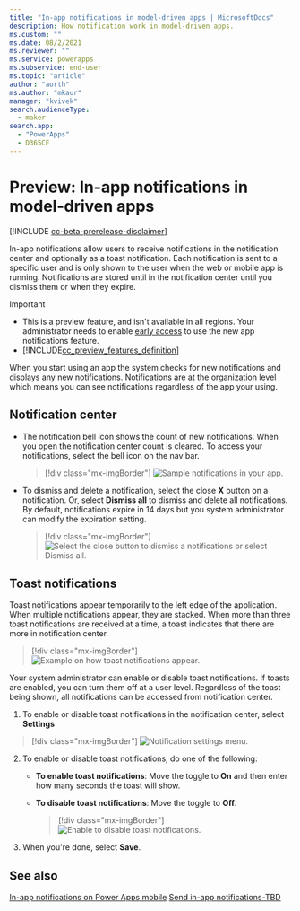 ```yaml
---
title: "In-app notifications in model-driven apps | MicrosoftDocs"
description: How notification work in model-driven apps.
ms.custom: ""
ms.date: 08/2/2021
ms.reviewer: ""
ms.service: powerapps
ms.subservice: end-user
ms.topic: "article"
author: "aorth"
ms.author: "mkaur"
manager: "kvivek"
search.audienceType: 
  - maker
search.app: 
  - "PowerApps"
  - D365CE
---
```


# Preview: In-app notifications in model-driven apps 

[!INCLUDE [cc-beta-prerelease-disclaimer](../includes/cc-beta-prerelease-disclaimer.md)]

In-app notifications allow users to receive notifications in the notification center and optionally as a toast notification. Each notification is sent to a specific user and is only shown to the user when the web or mobile app is running. Notifications are stored until in the notification center until you dismiss them or when they expire. 

> [!IMPORTANT]
> - This is a preview feature, and isn't available in all regions. Your administrator needs to enable [early access](/power-platform/admin/opt-in-early-access-updates) to use the new app notifications feature.
> - [!INCLUDE[cc_preview_features_definition](../includes/cc-preview-features-definition.md)]

When you start using an app the system checks for new notifications and displays any new notifications. Notifications are at the organization level which means you can see notifications regardless of the app your using.


## Notification center

- The notification bell icon shows the count of new notifications. When you open the notification center count is cleared. To access your notifications, select the bell icon on the nav bar. 


  > [!div class="mx-imgBorder"] 
  > ![Sample notifications in your app.](media/notifications-bell.png)  


- To dismiss and delete a notification, select the close **X** button on a notification. Or, select **Dismiss all** to dismiss and delete all notifications. By default, notifications expire in 14 days but you system administrator can modify the expiration setting.

  > [!div class="mx-imgBorder"] 
  > ![Select the close button to dismiss a notifications or select Dismiss all.](media/notifications-dismiss.png)  


## Toast notifications

Toast notifications appear temporarily to the left edge of the application. When multiple notifications appear, they are stacked. When more than three toast notifications are received at a time, a toast indicates that there are more in notification center.

> [!div class="mx-imgBorder"] 
> ![Example on how toast notifications appear.](media/notifications-toast.png)  


Your system administrator can enable or disable toast notifications. If toasts are enabled, you can turn them off at a user level. Regardless of the toast being shown, all notifications can be accessed from notification center.

1. To enable or disable toast notifications in the notification center, select **Settings** 

 > [!div class="mx-imgBorder"] 
 > ![Notification settings menu.](media/notifications-settings.png)  

2. To enable or disable toast notifications, do one of the following:

    - **To enable toast notifications**: Move the toggle to **On** and then enter how many seconds the toast will show. 
    - **To disable toast notifications**: Move the toggle to **Off**.
   
       > [!div class="mx-imgBorder"] 
       > ![Enable to disable toast notifications.](media/notifications-2.png)  
   
 3. When you're done, select **Save**.  



## See also

[In-app notifications on Power Apps mobile](../mobile/mobile-notifications.md)
[Send in-app notifications-TBD](../maker/model-driven-apps/send-in-app-notifications.md)
